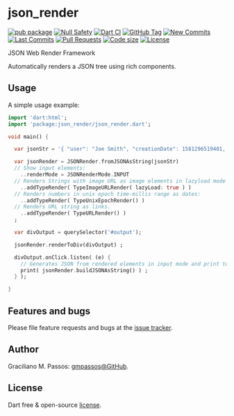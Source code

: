 # json_render

[![pub package](https://img.shields.io/pub/v/json_render.svg?logo=dart&logoColor=00b9fc)](https://pub.dartlang.org/packages/json_render)
[![Null Safety](https://img.shields.io/badge/null-safety-brightgreen)](https://pub.dartlang.org/packages/json_render)
[![Dart CI](https://github.com/gmpassos/json_render/actions/workflows/dart.yml/badge.svg?branch=master)](https://github.com/gmpassos/json_render/actions/workflows/dart.yml)
[![GitHub Tag](https://img.shields.io/github/v/tag/gmpassos/json_render?logo=git&logoColor=white)](https://github.com/gmpassos/json_render/releases)
[![New Commits](https://img.shields.io/github/commits-since/gmpassos/json_render/latest?logo=git&logoColor=white)](https://github.com/gmpassos/json_render/network)
[![Last Commits](https://img.shields.io/github/last-commit/gmpassos/json_render?logo=git&logoColor=white)](https://github.com/gmpassos/json_render/commits/master)
[![Pull Requests](https://img.shields.io/github/issues-pr/gmpassos/json_render?logo=github&logoColor=white)](https://github.com/gmpassos/json_render/pulls)
[![Code size](https://img.shields.io/github/languages/code-size/gmpassos/json_render?logo=github&logoColor=white)](https://github.com/gmpassos/json_render)
[![License](https://img.shields.io/github/license/gmpassos/json_render?logo=open-source-initiative&logoColor=green)](https://github.com/gmpassos/json_render/blob/master/LICENSE)

JSON Web Render Framework

Automatically renders a JSON tree using rich components.

## Usage

A simple usage example:

```dart
import 'dart:html';
import 'package:json_render/json_render.dart';

void main() {

  var jsonStr = '{ "user": "Joe Smith", "creationDate": 1581296519401, "picture": "http://host/path/to/image.jpeg", "enabled": true , "homepage": "http://www.geocities.com/awesome-home-page" }';

  var jsonRender = JSONRender.fromJSONAsString(jsonStr)
  // Show input elements:
    ..renderMode = JSONRenderMode.INPUT
  // Renders Strings with image URL as image elements in lazyload mode (only loads image when viewed, reducing bandwidth usage):
    ..addTypeRender( TypeImageURLRender( lazyLoad: true ) )
  // Renders numbers in unix epoch time-millis range as dates:
    ..addTypeRender( TypeUnixEpochRender() )
  // Renders URL string as links.
    ..addTypeRender( TypeURLRender() )
  ;

  var divOutput = querySelector('#output');

  jsonRender.renderToDiv(divOutput) ;

  divOutput.onClick.listen( (e) {
    // Generates JSON from rendered elements in input mode and print to console:
    print( jsonRender.buildJSONAsString() ) ;
  } );

}
```

## Features and bugs

Please file feature requests and bugs at the [issue tracker][tracker].

[tracker]: https://github.com/gmpassos/json_render/issues

## Author

Graciliano M. Passos: [gmpassos@GitHub][github].

[github]: https://github.com/gmpassos

## License

Dart free & open-source [license](https://github.com/dart-lang/stagehand/blob/master/LICENSE).
